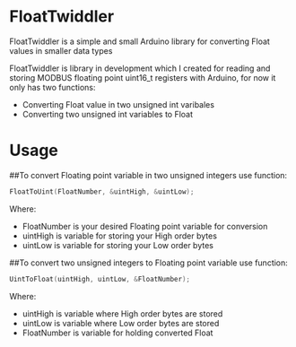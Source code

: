 # FloatTwiddler
FloatTwiddler is a simple and small Arduino library for converting Float values in smaller data types

FloatTwiddler is library in development which I created for reading and storing MODBUS floating point uint16_t registers with Arduino, for now it only has two functions:

- Converting Float value in two unsigned int varibales
- Converting two unsigned int variables to Float

# Usage

##To convert Floating point variable in two unsigned integers use function:
```c
FloatToUint(FloatNumber, &uintHigh, &uintLow);
```
Where: 
- FloatNumber is your desired Floating point variable for conversion
- uintHigh is variable for storing your High order bytes
- uintLow is variable for storing your Low order bytes

##To convert two unsigned integers to Floating point variable use function:
```c
UintToFloat(uintHigh, uintLow, &FloatNumber);
```

Where: 
- uintHigh is variable where High order bytes are stored
- uintLow is variable where Low order bytes are stored
- FloatNumber is variable for holding converted Float
